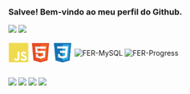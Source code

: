 ### Salvee! Bem-vindo ao meu perfil do Github.
<div>
  <img height="180em" src="https://github-readme-stats.vercel.app/api?username=fernandocoelhodev&show_icons=true&theme=tokyonight" />
  <img height="180em" src="https://github-readme-stats.vercel.app/api/top-langs/?username=fernandocoelhodev&show_icons=true&theme=tokyonight&layout=compact" />
</div>

<div style="display: inline_block"><br>
  <img align="center" alt="FER-JS" height="40" width="40" src="https://raw.githubusercontent.com/devicons/devicon/master/icons/javascript/javascript-plain.svg">
  <img align="center" alt="FER-HTML" height="40" width="40" src="https://raw.githubusercontent.com/devicons/devicon/master/icons/html5/html5-original.svg">
  <img align="center" alt="FER-CSS" height="40" width="40" src="https://raw.githubusercontent.com/devicons/devicon/master/icons/css3/css3-original.svg">
  <img align="center" alt="FER-MySQL" height="40" width="40" src="https://cdn.jsdelivr.net/gh/devicons/devicon/icons/mysql/mysql-original-wordmark.svg">
  <img align="center" alt="FER-Progress" height="40" width="40" src="https://github.com/fernandocoelhodev/progress-icon/blob/main/progress-openedge.webp">
</div>

  
  ##
 
<div> 
  <a href="https://www.instagram.com/_ferlxz/" target="_blank"><img src="https://img.shields.io/badge/-Instagram-%23E4405F?style=for-the-badge&logo=instagram&logoColor=white" target="_blank"></a>
 	<a href="https://www.twitch.tv/fernandoxz_" target="_blank"><img src="https://img.shields.io/badge/Twitch-9146FF?style=for-the-badge&logo=twitch&logoColor=white" target="_blank"></a>
  <a href = "mailto:fernandodevcontato@gmail.com"><img src="https://img.shields.io/badge/-Gmail-%23333?style=for-the-badge&logo=gmail&logoColor=white" target="_blank"></a>
  <a href="https://www.linkedin.com/in/fernandocoelhodev/" target="_blank"><img src="https://img.shields.io/badge/-LinkedIn-%230077B5?style=for-the-badge&logo=linkedin&logoColor=white" target="_blank"></a> 
</div>
